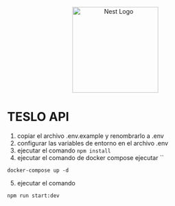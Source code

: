 <p align="center">
  <a href="http://nestjs.com/" target="blank"><img src="https://nestjs.com/img/logo-small.svg" width="200" alt="Nest Logo" /></a>
</p>

[circleci-image]: https://img.shields.io/circleci/build/github/nestjs/nest/master?token=abc123def456
[circleci-url]: https://circleci.com/gh/nestjs/nest

# TESLO API

1. copiar el archivo .env.example y renombrarlo a .env
2. configurar las variables de entorno en el archivo .env
3. ejecutar el comando `npm install`
4. ejecutar el comando de docker compose ejecutar ``

```
docker-compose up -d
```

5. ejecutar el comando

```
npm run start:dev
```
